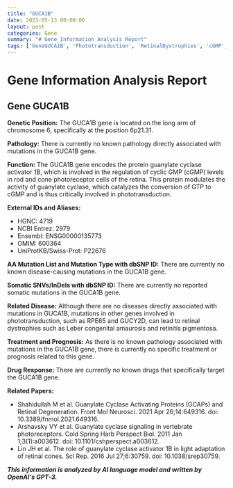 ```yaml
---
title: "GUCA1B"
date: 2023-05-13 00:00:00
layout: post
categories: Gene
summary: "# Gene Information Analysis Report"
tags: ['GeneGUCA1B', 'Phototransduction', 'RetinalDystrophies', 'cGMP', 'Mutation', 'Pathology', 'Treatment', 'DrugResponse']
---
```


# Gene Information Analysis Report

## Gene GUCA1B

**Genetic Position:** The GUCA1B gene is located on the long arm of chromosome 6, specifically at the position 6p21.31.

**Pathology:** There is currently no known pathology directly associated with mutations in the GUCA1B gene.

**Function:** The GUCA1B gene encodes the protein guanylate cyclase activator 1B, which is involved in the regulation of cyclic GMP (cGMP) levels in rod and cone photoreceptor cells of the retina. This protein modulates the activity of guanylate cyclase, which catalyzes the conversion of GTP to cGMP and is thus critically involved in phototransduction.

**External IDs and Aliases:**
- HGNC: 4719
- NCBI Entrez: 2979
- Ensembl: ENSG00000135773
- OMIM: 600364
- UniProtKB/Swiss-Prot: P22676

**AA Mutation List and Mutation Type with dbSNP ID:** There are currently no known disease-causing mutations in the GUCA1B gene.

**Somatic SNVs/InDels with dbSNP ID:** There are currently no reported somatic mutations in the GUCA1B gene.

**Related Disease:** Although there are no diseases directly associated with mutations in GUCA1B, mutations in other genes involved in phototransduction, such as RPE65 and GUCY2D, can lead to retinal dystrophies such as Leber congenital amaurosis and retinitis pigmentosa.

**Treatment and Prognosis:** As there is no known pathology associated with mutations in the GUCA1B gene, there is currently no specific treatment or prognosis related to this gene.

**Drug Response:** There are currently no known drugs that specifically target the GUCA1B gene.

**Related Papers:**
- Shahidullah M et al. Guanylate Cyclase Activating Proteins (GCAPs) and Retinal Degeneration. Front Mol Neurosci. 2021 Apr 26;14:649316. doi: 10.3389/fnmol.2021.649316.
- Arshavsky VY et al. Guanylate cyclase signaling in vertebrate photoreceptors. Cold Spring Harb Perspect Biol. 2011 Jan 1;3(1):a003612. doi: 10.1101/cshperspect.a003612.
- Lin JH et al. The role of guanylate cyclase activator 1B in light adaptation of retinal cones. Sci Rep. 2016 Jul 27;6:30759. doi: 10.1038/srep30759.

**_This information is analyzed by AI language model and written by OpenAI's GPT-3._**